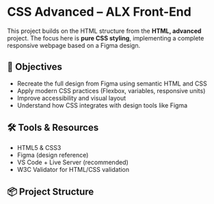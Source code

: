 # CSS Advanced – ALX Front-End

This project builds on the HTML structure from the **HTML, advanced** project. The focus here is **pure CSS styling**, implementing a complete responsive webpage based on a Figma design.

## 🎯 Objectives

- Recreate the full design from Figma using semantic HTML and CSS
- Apply modern CSS practices (Flexbox, variables, responsive units)
- Improve accessibility and visual layout
- Understand how CSS integrates with design tools like Figma

## 🛠 Tools & Resources

- HTML5 & CSS3
- Figma (design reference)
- VS Code + Live Server (recommended)
- W3C Validator for HTML/CSS validation

## 📦 Project Structure

